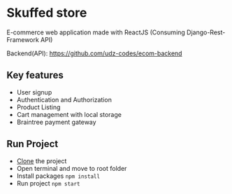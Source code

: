 # Skuffed store
E-commerce web application made with ReactJS (Consuming Django-Rest-Framework API)

Backend(API): https://github.com/udz-codes/ecom-backend

## Key features
- User signup
- Authentication and Authorization
- Product Listing
- Cart management with local storage
- Braintree payment gateway

## Run Project
- [Clone](https://docs.github.com/en/desktop/contributing-and-collaborating-using-github-desktop/adding-and-cloning-repositories/cloning-a-repository-from-github-to-github-desktop) the project
- Open terminal and move to root folder
- Install packages ```npm install```
- Run project ```npm start```
